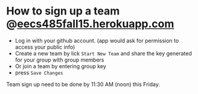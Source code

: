 # How to sign up a team @[eecs485fall15.herokuapp.com](http://eecs485fall15.herokuapp.com/)
* Log in with your github account. (app would ask for permission to access your public info)
* Create a new team by lick `Start New Team` and share the key generated for your group with group members
* Or join a team by entering group key
* press `Save Changes`

Team sign up need to be done by 11:30 AM (noon) this Friday.
